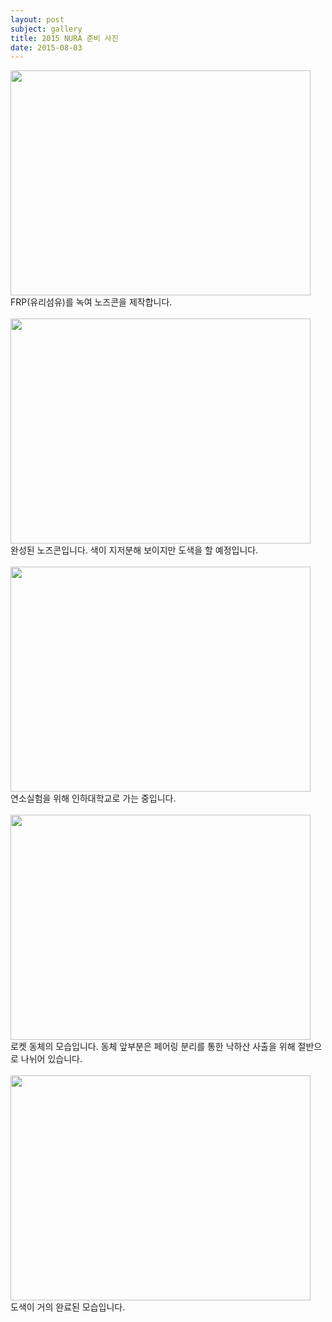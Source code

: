 ```yaml
---
layout: post
subject: gallery
title: 2015 NURA 준비 사진
date: 2015-08-03
---
```

<img src="https://github.com/hsb6350/hanaro.github.io/blob/master/assets/acts/nura20151.jpg?raw=true" width="480" height="360"/><br/>
FRP(유리섬유)를 녹여 노즈콘을 제작합니다. <br/><br/>
<img src="https://github.com/hsb6350/hanaro.github.io/blob/master/assets/acts/nura20152.jpg?raw=true" width="480" height="360"/><br/>
완성된 노즈콘입니다. 색이 지저분해 보이지만 도색을 할 예정입니다.<br/><br/>
<img src="https://github.com/hsb6350/hanaro.github.io/blob/master/assets/acts/nura20153.jpg?raw=true" width="480" height="360"/><br/>
연소실험을 위해 인하대학교로 가는 중입니다. <br/><br/>
<img src="https://github.com/hsb6350/hanaro.github.io/blob/master/assets/acts/nura20154.jpg?raw=true" width="480" height="360"/><br/>
로켓 동체의 모습입니다. 동체 앞부분은 페어링 분리를 통한 낙하산 사출을 위해 절반으로 나뉘어 있습니다.<br/><br/>
<img src="https://github.com/hsb6350/hanaro.github.io/blob/master/assets/acts/nura20155.jpg?raw=true" width="480" height="360"/><br/>
도색이 거의 완료된 모습입니다.
